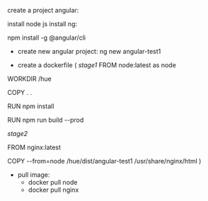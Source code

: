 create a project angular:

install node js
install ng:

npm install -g @angular/cli

* create new angular project:
ng new angular-test1

* create a dockerfile (
   *stage1*
FROM node:latest as node 

WORKDIR /hue

COPY . .

RUN npm install

RUN npm run build --prod

*stage2*

FROM nginx:latest

COPY --from=node /hue/dist/angular-test1 /usr/share/nginx/html 
)

* pull image:
    - docker pull node
    - docker pull nginx